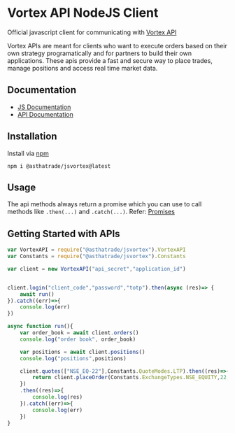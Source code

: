 # Vortex API NodeJS Client


Official javascript client for communicating with [Vortex API](https://asthatrade.com/vortex)

Vortex APIs are meant for clients who want to execute orders based on their own strategy programatically and for partners to build their own applications. These apis provide a fast and secure way to place trades, manage positions and access real time market data.

## Documentation 
- [JS Documentation](https://vortex.asthatrade.com/docs/jsvortex/index.html)
- [API Documentation](https://vortex.asthatrade.com/docs/)


## Installation 

Install via [npm](https://www.npmjs.com/package/@asthatrade/jsvortex)
```
npm i @asthatrade/jsvortex@latest
``` 

## Usage 

The api methods always return a promise which you can use to call methods like `.then(...)` and `.catch(...)`. Refer: [Promises](#https://developer.mozilla.org/en-US/docs/Web/JavaScript/Reference/Global_Objects/Promise)


## Getting Started with APIs 

```js
var VortexAPI = require("@asthatrade/jsvortex").VortexAPI
var Constants = require("@asthatrade/jsvortex").Constants

var client = new VortexAPI("api_secret","application_id")


client.login("client_code","password","totp").then(async (res)=> {
    await run()
}).catch((err)=>{
    console.log(err)
})

async function run(){
    var order_book = await client.orders()
    console.log("order book", order_book)

    var positions = await client.positions()
    console.log("positions",positions)

    client.quotes(["NSE_EQ-22"],Constants.QuoteModes.LTP).then((res)=>{
        return client.placeOrder(Constants.ExchangeTypes.NSE_EQUITY,22,Constants.TransactionTypes.SELL,Constants.ProductTypes.INTRADAY,Constants.VarietyTypes.REGULAR_MARKET_ORDER,1,res.data["NSE_EQ-22"].last_trade_price,0,0,Constants.ValidityTypes.FULL_DAY)
    })
    .then((res)=>{
        console.log(res)
    }).catch((err)=>{
        console.log(err)
    })
}
```
